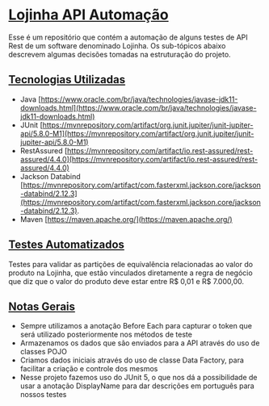 # [Lojinha API Automação](https://github.com/MatheusCaputo/lojinhaAPIAutomacao)

Esse é um repositório que contém a automação de alguns testes de API Rest de um software denominado Lojinha. Os sub-tópicos abaixo descrevem algumas decisões tomadas na estruturação do projeto.

## [Tecnologias Utilizadas](https://github.com/MatheusCaputo/lojinhaAPIAutomacao#tecnologias-utilizadas)

-   Java  [https://www.oracle.com/br/java/technologies/javase-jdk11-downloads.html](https://www.oracle.com/br/java/technologies/javase-jdk11-downloads.html)
-   JUnit  [https://mvnrepository.com/artifact/org.junit.jupiter/junit-jupiter-api/5.8.0-M1](https://mvnrepository.com/artifact/org.junit.jupiter/junit-jupiter-api/5.8.0-M1)
-   RestAssured  [https://mvnrepository.com/artifact/io.rest-assured/rest-assured/4.4.0](https://mvnrepository.com/artifact/io.rest-assured/rest-assured/4.4.0)
-   Jackson Databind [https://mvnrepository.com/artifact/com.fasterxml.jackson.core/jackson-databind/2.12.3](https://mvnrepository.com/artifact/com.fasterxml.jackson.core/jackson-databind/2.12.3).
-   Maven  [https://maven.apache.org/](https://maven.apache.org/)

## [Testes Automatizados](https://github.com/MatheusCaputo/lojinhaAPIAutomacao#testes-automatizados)

Testes para validar as partições de equivalência relacionadas ao valor do produto na Lojinha, que estão vinculados diretamente a regra de negócio que diz que o valor do produto deve estar entre R$ 0,01 e R$ 7.000,00.

## [Notas Gerais](https://github.com/MatheusCaputo/lojinhaAPIAutomacao#notas-gerais)

-   Sempre utilizamos a anotação Before Each para capturar o token que será utilizado posteriormente nos métodos de teste
-   Armazenamos os dados que são enviados para a API através do uso de classes POJO
-   Criamos dados iniciais através do uso de classe Data Factory, para facilitar a criação e controle dos mesmos
-   Nesse projeto fazemos uso do JUnit 5, o que nos dá a possibilidade de usar a anotação DisplayName para dar descrições em português para nossos testes
